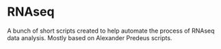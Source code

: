 # RNAseq
A bunch of short scripts created to help automate the process of RNAseq data analysis. Mostly based on Alexander Predeus scripts.
